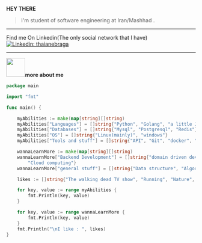 **HEY THERE**
> I'm student of software engineering at Iran/Mashhad .

***
Find me On Linkedin(The only social network that I have)
[![Linkedin: thaianebraga](https://img.shields.io/badge/-Mahdi-blue?style=flat-square&logo=Linkedin&logoColor=white&link=https://www.linkedin.com/in/mahdi-zarepoor-4a48b3211/)](https://www.linkedin.com/in/mahdi-zarepoor-4a48b3211/)
***
**<img src="https://media.giphy.com/media/VgCDAzcKvsR6OM0uWg/giphy.gif" width="50">more about me**

```go 
package main

import "fmt"

func main() {

	myAbilities := make(map[string][]string)
	myAbilities["Languages"] = []string{"Python", "Golang", "a little JS"}
	myAbilities["Databases"] = []string{"Mysql", "Postgresql", "Redis"}
	myAbilities["OS"] = []string{"Linux(mainly)", "windows"}
	myAbilities["Tools and stuff"] = []string{"API", "Git", "docker", "sessions and cookies", "jwt", "golang web frameworks"}

	wannaLearnMore := make(map[string][]string)
	wannaLearnMore["Backend Development"] = []string{"domain driven development", "microservices", "solid implementation",
		"Cloud computing"}
	wannaLearnMore["general stuff"] = []string{"Data structure", "Algorithms", "competitive programming"}

	likes := []string{"The walking dead TV show", "Running", "Nature", "The queen"}

	for key, value := range myAbilities {
		fmt.Println(key, value)
	}

	for key, value := range wannaLearnMore {
		fmt.Println(key, value)
	}
	fmt.Println("\nI like : ", likes)
}

```


